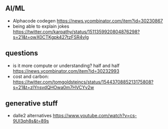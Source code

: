 
## AI/ML

- Alphacode codegen https://news.ycombinator.com/item?id=30230867
- being able to explain jokes https://twitter.com/karpathy/status/1511359920804876298?s=21&t=owX0CTKgpk427tzFSR4vlg


## questions
- is it more compute or understanding? half and half https://news.ycombinator.com/item?id=30232993
- cost and carbon: https://twitter.com/tomgoldsteincs/status/1544370885213175808?s=21&t=zlYnsvdQHOwa0m7HVCYv2w

## generative stuff

- dalle2 alternatives https://www.youtube.com/watch?v=cs-9UI3qh8s&t=89s
